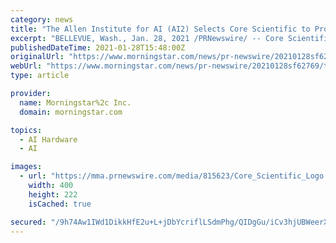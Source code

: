 ```yaml
---
category: news
title: "The Allen Institute for AI (AI2) Selects Core Scientific to Provide AI-Powered GPU-as-a-Service"
excerpt: "BELLEVUE, Wash., Jan. 28, 2021 /PRNewswire/ -- Core Scientific, a leading infrastructure and software solutions provider for artificial intelligence and blockchain led by CEO Kevin Turner, the ..."
publishedDateTime: 2021-01-28T15:48:00Z
originalUrl: "https://www.morningstar.com/news/pr-newswire/20210128sf62769/the-allen-institute-for-ai-ai2-selects-core-scientific-to-provide-ai-powered-gpu-as-a-service"
webUrl: "https://www.morningstar.com/news/pr-newswire/20210128sf62769/the-allen-institute-for-ai-ai2-selects-core-scientific-to-provide-ai-powered-gpu-as-a-service"
type: article

provider:
  name: Morningstar%2c Inc.
  domain: morningstar.com

topics:
  - AI Hardware
  - AI

images:
  - url: "https://mma.prnewswire.com/media/815623/Core_Scientific_Logo.jpg"
    width: 400
    height: 222
    isCached: true

secured: "/9h74Aw1IWd1DikkHfE2u+L+jDbYcriflLSdmPhg/QIDgGu/iCv3hjUBWeerXjgDZlINp+bTlfQNp70+kzOVNGphJ38TNb6mi3QfQvn064c7g2NmDBlf8GOZilU3JV9gAM9jvcJDFSsQ3DEX9Cf0HQPmmSYRfl2SULsBTwHeGkYEAABPKMzlGM7+evyojnmjiE5CgExqmdPtVcqrXs+QZ7BEpTboNfdKCHK67yzz8VJdSRLvhQJjU+khptqDAkOTOOKQ3/u3YEMnnXpYtqET0XnlaSsuAyUD7+DmFAKy9Uc1iu5TX7m8NNU9JbemVT93FssyzjrhBBoImkDYV5KYervcs2123dK7xFfETArWPss=;RL/oNhRt99y7ZOK0GirBCg=="
---
```


